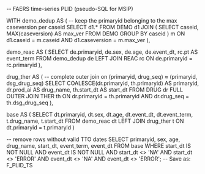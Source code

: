 -- FAERS time-series PLID (pseudo-SQL for MSIP)

WITH demo_dedup AS (
  -- keep the primaryid belonging to the max caseversion per caseid
  SELECT d1.*
  FROM DEMO d1
  JOIN (
    SELECT caseid, MAX(caseversion) AS max_ver
    FROM DEMO
    GROUP BY caseid
  ) m
    ON d1.caseid = m.caseid AND d1.caseversion = m.max_ver
),

demo_reac AS (
  SELECT de.primaryid,
         de.sex,
         de.age,
         de.event_dt,
         rc.pt AS event_term
  FROM demo_dedup de
  LEFT JOIN REAC rc
    ON de.primaryid = rc.primaryid
),

drug_ther AS (
  -- complete outer join on (primaryid, drug_seq) ≈ (primaryid, dsg_drug_seq)
  SELECT COALESCE(dr.primaryid, th.primaryid) AS primaryid,
         dr.prod_ai                           AS drug_name,
         th.start_dt                          AS start_dt
  FROM DRUG dr
  FULL OUTER JOIN THER th
    ON  dr.primaryid   = th.primaryid
    AND dr.drug_seq    = th.dsg_drug_seq
),

base AS (
  SELECT dt.primaryid,
         dt.sex,
         dt.age,
         dt.event_dt,
         dt.event_term,
         t.drug_name,
         t.start_dt
  FROM demo_reac dt
  LEFT JOIN drug_ther t
    ON dt.primaryid = t.primaryid
)

-- remove rows without valid TTO dates
SELECT  primaryid,
        sex,
        age,
        drug_name,
        start_dt,
        event_term,
        event_dt
FROM    base
WHERE   start_dt IS NOT NULL
  AND   event_dt  IS NOT NULL
  AND   start_dt <> 'NA' AND start_dt <> 'ERROR'
  AND   event_dt  <> 'NA' AND event_dt  <> 'ERROR';
-- Save as: F_PLID_TS
